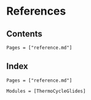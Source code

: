 # References 

## Contents

```@contents
Pages = ["reference.md"]
```

## Index

```@index
Pages = ["reference.md"]
```


```@autodocs
Modules = [ThermoCycleGlides]
```